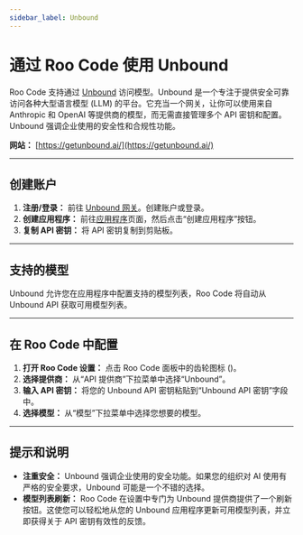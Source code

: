 ```yaml
---
sidebar_label: Unbound
---
```


# 通过 Roo Code 使用 Unbound

Roo Code 支持通过 [Unbound](https://getunbound.ai/) 访问模型。Unbound 是一个专注于提供安全可靠访问各种大型语言模型 (LLM) 的平台。它充当一个网关，让你可以使用来自 Anthropic 和 OpenAI 等提供商的模型，而无需直接管理多个 API 密钥和配置。Unbound 强调企业使用的安全性和合规性功能。

**网站：** [https://getunbound.ai/](https://getunbound.ai/)

---

## 创建账户

1.  **注册/登录：** 前往 [Unbound 网关](https://gateway.getunbound.ai)。创建账户或登录。
2.  **创建应用程序：** 前往[应用程序](https://gateway.getunbound.ai/ai-gateway-applications)页面，然后点击“创建应用程序”按钮。
3.  **复制 API 密钥：** 将 API 密钥复制到剪贴板。

---

## 支持的模型

Unbound 允许您在应用程序中配置支持的模型列表，Roo Code 将自动从 Unbound API 获取可用模型列表。

---

## 在 Roo Code 中配置

1.  **打开 Roo Code 设置：** 点击 Roo Code 面板中的齿轮图标 (<Codicon name="gear" />)。
2.  **选择提供商：** 从“API 提供商”下拉菜单中选择“Unbound”。
3.  **输入 API 密钥：** 将您的 Unbound API 密钥粘贴到“Unbound API 密钥”字段中。
4.  **选择模型：** 从“模型”下拉菜单中选择您想要的模型。

---

## 提示和说明

*   **注重安全：** Unbound 强调企业使用的安全功能。如果您的组织对 AI 使用有严格的安全要求，Unbound 可能是一个不错的选择。
*   **模型列表刷新：** Roo Code 在设置中专门为 Unbound 提供商提供了一个刷新按钮。这使您可以轻松地从您的 Unbound 应用程序更新可用模型列表，并立即获得关于 API 密钥有效性的反馈。
